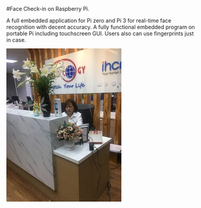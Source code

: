 #Face Check-in on Raspberry Pi.

A full embedded application for Pi zero and Pi 3 for real-time face recognition with decent accuracy. A fully functional
embedded program on portable Pi including touchscreen GUI. Users also can use fingerprints just in case.


![Logo](image.png)
